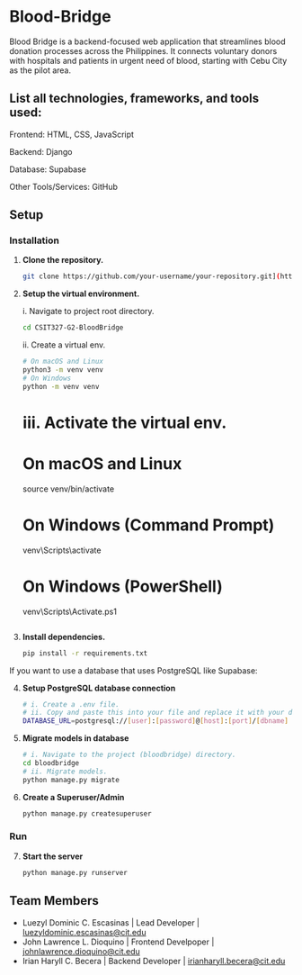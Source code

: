# Blood-Bridge
Blood Bridge is a backend-focused web application that streamlines blood donation processes across the Philippines. It connects voluntary donors with hospitals and patients in urgent need of blood, starting with Cebu City as the pilot area.

## List all technologies, frameworks, and tools used:

Frontend: HTML, CSS, JavaScript

Backend: Django

Database: Supabase

Other Tools/Services: GitHub

## Setup

### Installation

1.  **Clone the repository.**
    ```bash
    git clone https://github.com/your-username/your-repository.git](https://github.com/thatguyKire/CSIT327-G2-BloodBridge.git
    ```
2.  **Setup the virtual environment.**

    i. Navigate to project root directory.
    ```bash
    cd CSIT327-G2-BloodBridge
    ```
    ii. Create a virtual env.
    ```bash
    # On macOS and Linux
    python3 -m venv venv
    # On Windows
    python -m venv venv
    ```
    
    # iii. Activate the virtual env.
    # On macOS and Linux
    source venv/bin/activate
    # On Windows (Command Prompt)
    venv\Scripts\activate
    # On Windows (PowerShell)
    venv\Scripts\Activate.ps1
    ```
4.  **Install dependencies.**
    ```bash
    pip install -r requirements.txt
    ```

If you want to use a database that uses PostgreSQL like Supabase:

4.  **Setup PostgreSQL database connection**
    ```bash
    # i. Create a .env file.
    # ii. Copy and paste this into your file and replace it with your database credentials:
    DATABASE_URL=postgresql://[user]:[password]@[host]:[port]/[dbname]
    ```   
5.  **Migrate models in database**
    ```bash
    # i. Navigate to the project (bloodbridge) directory.
    cd bloodbridge
    # ii. Migrate models.
    python manage.py migrate
    ```
6. **Create a Superuser/Admin**
   ```bash
   python manage.py createsuperuser
   ```

### Run

7. **Start the server**
   ```bash
   python manage.py runserver
   ```

## Team Members
- Luezyl Dominic C. Escasinas | Lead Developer | luezyldominic.escasinas@cit.edu
- John Lawrence L. Dioquino | Frontend Develpoper | johnlawrence.dioquino@cit.edu
- Irian Haryll C. Becera | Backend Developer |  irianharyll.becera@cit.edu

